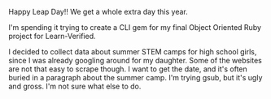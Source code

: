 Happy Leap Day!! We get a whole extra day this year.

I'm spending it trying to create a CLI gem for my final Object Oriented Ruby project for Learn-Verified.

I decided to collect data about summer STEM camps for high school girls, since I was already googling around for my daughter.
Some of the websites are not that easy to scrape though. I want to get the date, and it's often buried in a paragraph about the 
summer camp. I'm trying gsub, but it's ugly and gross. I'm not sure what else to do.
